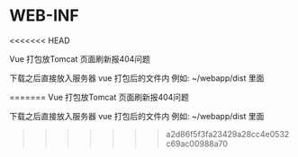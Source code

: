# WEB-INF

<<<<<<< HEAD

Vue 打包放Tomcat 页面刷新报404问题

下载之后直接放入服务器 vue 打包后的文件内
   例如: ~/webapp/dist 里面

=======
Vue 打包放Tomcat 页面刷新报404问题

下载之后直接放入服务器 vue 打包后的文件内
例如: ~/webapp/dist 里面
>>>>>>> a2d86f5f3fa23429a28cc4e0532c69ac00988a70
